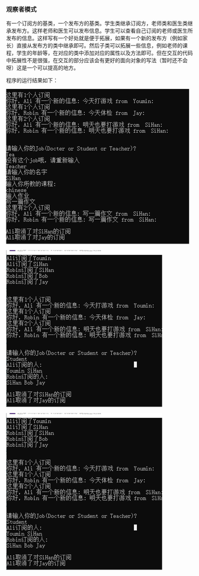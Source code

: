 ### 观察者模式

有一个订阅方的基类，一个发布方的基类。学生类继承订阅方，老师类和医生类继承发布方。这样老师和医生可以发布信息。学生可以查看自己订阅的老师或医生所发布的信息。这样写有一个好处就是便于拓展，如果有一个新的发布方（例如家长）直接从发布方的类中继承即可。然后子类可以拓展一些信息，例如老师的课程，学生的年龄等，在对应的类中添加对应的属性以及方法即可。但在交互的代码中拓展性不是很强，在交互的部分应该会有更好的面向对象的写法（暂时还不会呀）这是一个可以提高的地方。

程序的运行结果如下：

![飞书20220721-201032](../image/飞书20220721-201032.jpg)

![飞书20220721-201055](../image/飞书20220721-201055.jpg)



![飞书20220721-201103](../image/飞书20220721-201103.jpg)
